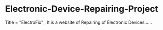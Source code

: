 # Electronic-Device-Repairing-Project
Title = "ElectroFix" , It is a website of Repairing of Electronic Devices......
